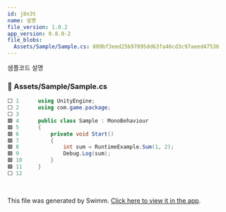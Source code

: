 ```yaml
---
id: j8n3t
name: 설명
file_version: 1.0.2
app_version: 0.8.8-2
file_blobs:
  Assets/Sample/Sample.cs: 809bf3eed25b97895dd63fa46cd3c97aeed47536
---
```


샘플코드 설명
<!-- NOTE-swimm-snippet: the lines below link your snippet to Swimm -->
### 📄 Assets/Sample/Sample.cs
```c#
⬜ 1      using UnityEngine;
⬜ 2      using com.game.package;
⬜ 3      
🟩 4      public class Sample : MonoBehaviour
🟩 5      {
🟩 6          private void Start()
🟩 7          {
🟩 8              int sum = RuntimeExample.Sum(1, 2);
🟩 9              Debug.Log(sum);
🟩 10         }
🟩 11     }
⬜ 12     
```

<br/>

This file was generated by Swimm. [Click here to view it in the app](https://app.swimm.io/repos/Z2l0aHViJTNBJTNBdW5pdHktZ2l0aHViLWFjdGlvbi1leGFtcGxlJTNBJTNBdHJlZW5vZC1rYXlh/docs/j8n3t).